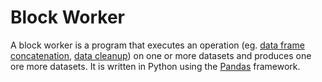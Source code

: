 # Block Worker
A block worker is a program that executes an operation (eg. [data frame concatenation](https://pandas.pydata.org/pandas-docs/stable/user_guide/merging.html), [data cleanup](https://pandas.pydata.org/pandas-docs/stable/user_guide/missing_data.html)) on one or more datasets and produces one ore more datasets.
It is written in Python using the [Pandas](https://pandas.pydata.org/pandas-docs/stable/index.html) framework.